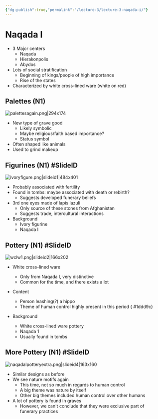 ```yaml
---
{"dg-publish":true,"permalink":"/lecture-3/lecture-3-naqada-i/"}
---
```


# Naqada I
- 3 Major centers
	- Naqada
	- Hierakonpolis
	- Abydos
- Lots of social stratification
	- Beginning of kings/people of high importance
	- Rise of the states
- Characterized by white cross-lined ware (white on red)
## Palettes (N1)
![palettesagain.png|294x174](/img/user/Images/palettesagain.png)
- New type of grave good
	- Likely symbolic
	- Maybe religious/faith based importance?
	- Status symbol
- Often shaped like animals
- Used to grind makeup
## Figurines (N1) #SlideID


![ivoryfigure.png|slideid1|484x401](/img/user/Images/ivoryfigure.png)


- Probably associated with fertility
- Found in tombs: maybe associated with death or rebirth?
	- Suggests developed funerary beliefs
- 3rd one eyes made of lapis lazuli
	- Only source of these stones from Afghanistan
	- Suggests trade, intercultural interactions
- Background
	- Ivory figurine
	- Naqada I

## Pottery (N1) #SlideID


![wclw1.png|slideid2|166x202](/img/user/Images/wclw1.png)
- White cross-lined ware
	- Only from Naqada I, very distinctive
	- Common for the time, and there exists a lot
- Content
	- Person leashing(?) a hippo
	- Theme of human control highly present in this period
{ #1ddd9c}

- Background
	- White cross-lined ware pottery
	- Naqada 1
	- Usually found in tombs

## More Pottery (N1) #SlideID
![naqadaIpotteryextra.png|slideid4|163x160](/img/user/Images/naqadaIpotteryextra.png)


- Similar designs as before
- We see nature motifs again
	- This time, not so much in regards to human control
	- A big theme was nature by itself
	- Other big themes included human control over other humans
- A lot of pottery is found in graves
	- However, we can't conclude that they were exclusive part of funerary practices